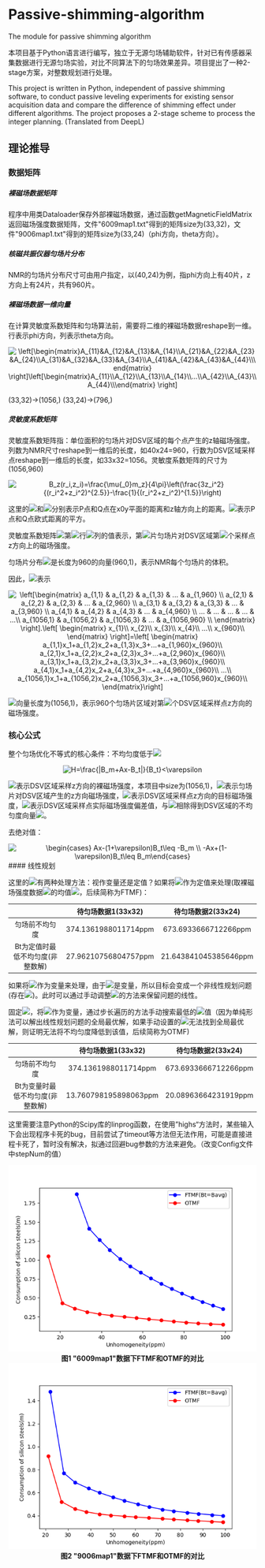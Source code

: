 # Passive-shimming-algorithm
The module for passive shimming algorithm

本项目基于Python语言进行编写，独立于无源匀场辅助软件，针对已有传感器采集数据进行无源匀场实验，对比不同算法下的匀场效果差异。项目提出了一种2-stage方案，对整数规划进行处理。

This project is written in Python, independent of passive shimming software, to conduct passive leveling experiments for existing sensor acquisition data and compare the difference of shimming effect under different algorithms. The project proposes a 2-stage scheme to process the integer planning. (Translated from DeepL)



## 理论推导

### 数据矩阵

##### 裸磁场数据矩阵

程序中用类Dataloader保存外部裸磁场数据，通过函数getMagneticFieldMatrix返回磁场强度数据矩阵，文件"6009map1.txt"得到的矩阵size为(33,32)，文件"9006map1.txt"得到的矩阵size为(33,24)（phi方向，theta方向）。



##### 核磁共振仪器匀场片分布

NMR的匀场片分布尺寸可由用户指定，以(40,24)为例，指phi方向上有40片，z方向上有24片，共有960片。



##### 裸磁场数据一维向量

在计算灵敏度系数矩阵和匀场算法前，需要将二维的裸磁场数据reshape到一维。行表示phi方向，列表示theta方向。

<div align=center>
<img src="https://latex.codecogs.com/svg.image?\left[\begin{matrix}A_{11}&A_{12}&A_{13}&A_{14}\\A_{21}&A_{22}&A_{23}&A_{24}\\A_{31}&A_{32}&A_{33}&A_{34}\\A_{41}&A_{42}&A_{43}&A_{44}\\\end{matrix}&space;\right]\left[\begin{matrix}A_{11}\\A_{12}\\A_{13}\\A_{14}\\...\\A_{42}\\A_{43}\\A_{44}\\\end{matrix}&space;\right]&space;" title="\left[\begin{matrix}A_{11}&A_{12}&A_{13}&A_{14}\\A_{21}&A_{22}&A_{23}&A_{24}\\A_{31}&A_{32}&A_{33}&A_{34}\\A_{41}&A_{42}&A_{43}&A_{44}\\\end{matrix} \right]\left[\begin{matrix}A_{11}\\A_{12}\\A_{13}\\A_{14}\\...\\A_{42}\\A_{43}\\A_{44}\\\end{matrix} \right] " />
</div>


(33,32)->(1056,)  (33,24)->(796,)



##### 灵敏度系数矩阵

灵敏度系数矩阵指：单位面积的匀场片对DSV区域的每个点产生的z轴磁场强度。列数为NMR尺寸reshape到一维后的长度，如40x24=960，行数为DSV区域采样点reshape到一维后的长度，如33x32=1056。灵敏度系数矩阵的尺寸为(1056,960)

<div align=center>
  <img src="https://latex.codecogs.com/svg.image?B_z(r_i,z_i)=\frac{\mu{_0}m_z}{4\pi}\left(\frac{3z_i^2}{(r_i^2&plus;z_i^2)^{2.5}}-\frac{1}{(r_i^2&plus;z_i^2)^{1.5}}\right)" title="B_z(r_i,z_i)=\frac{\mu{_0}m_z}{4\pi}\left(\frac{3z_i^2}{(r_i^2+z_i^2)^{2.5}}-\frac{1}{(r_i^2+z_i^2)^{1.5}}\right)" />
</div>

这里的![](https://latex.codecogs.com/svg.image?r_i)和![](https://latex.codecogs.com/svg.image?z_i)分别表示P点和Q点在x0y平面的距离和z轴方向上的距离。![](https://latex.codecogs.com/svg.image?r_i^2+z_i^2)表示P点和Q点欧式距离的平方。

灵敏度系数矩阵![](https://latex.codecogs.com/svg.image?A)第![](https://latex.codecogs.com/svg.image?i)行![](https://latex.codecogs.com/svg.image?j)列的值表示，第![](https://latex.codecogs.com/svg.image?j)片匀场片对DSV区域第![](https://latex.codecogs.com/svg.image?i)个采样点z方向上的磁场强度。

匀场片分布![](https://latex.codecogs.com/svg.image?x)是长度为960的向量(960,1)，表示NMR每个匀场片的体积。

因此，![](https://latex.codecogs.com/svg.image?Ax)表示

<div align=center>
<img src="https://latex.codecogs.com/svg.image?\left[\begin{matrix}&space;&space;a_{1,1}&space;&&space;a_{1,2}&space;&&space;a_{1,3}&space;&&space;...&space;&&space;a_{1,960}&space;\\&space;&space;a_{2,1}&space;&&space;a_{2,2}&space;&&space;a_{2,3}&space;&&space;...&space;&&space;a_{2,960}&space;\\&space;&space;a_{3,1}&space;&&space;a_{3,2}&space;&&space;a_{3,3}&space;&&space;...&space;&&space;a_{3,960}&space;\\&space;&space;a_{4,1}&space;&&space;a_{4,2}&space;&&space;a_{4,3}&space;&&space;...&space;&&space;a_{4,960}&space;\\&space;&space;...&space;&&space;...&space;&&space;...&space;&&space;...&space;&&space;...\\&space;&space;a_{1056,1}&space;&&space;a_{1056,2}&space;&&space;a_{1056,3}&space;&&space;...&space;&&space;a_{1056,960}&space;\\&space;\end{matrix}&space;\right].\left[&space;\begin{matrix}&space;&space;x_{1}\\&space;&space;x_{2}\\&space;&space;x_{3}\\&space;&space;x_{4}\\&space;&space;...\\&space;&space;x_{960}\\&space;\end{matrix}&space;\right]=\left[&space;\begin{matrix}&space;&space;a_{1,1}x_1&plus;a_{1,2}x_2&plus;a_{1,3}x_3&plus;...&plus;a_{1,960}x_{960}\\&space;&space;a_{2,1}x_1&plus;a_{2,2}x_2&plus;a_{2,3}x_3&plus;...&plus;a_{2,960}x_{960}\\&space;&space;a_{3,1}x_1&plus;a_{3,2}x_2&plus;a_{3,3}x_3&plus;...&plus;a_{3,960}x_{960}\\&space;&space;a_{4,1}x_1&plus;a_{4,2}x_2&plus;a_{4,3}x_3&plus;...&plus;a_{4,960}x_{960}\\&space;&space;...\\&space;&space;a_{1056,1}x_1&plus;a_{1056,2}x_2&plus;a_{1056,3}x_3&plus;...&plus;a_{1056,960}x_{960}\\&space;\end{matrix}\right]" title="\left[\begin{matrix} a_{1,1} & a_{1,2} & a_{1,3} & ... & a_{1,960} \\ a_{2,1} & a_{2,2} & a_{2,3} & ... & a_{2,960} \\ a_{3,1} & a_{3,2} & a_{3,3} & ... & a_{3,960} \\ a_{4,1} & a_{4,2} & a_{4,3} & ... & a_{4,960} \\ ... & ... & ... & ... & ...\\ a_{1056,1} & a_{1056,2} & a_{1056,3} & ... & a_{1056,960} \\ \end{matrix} \right].\left[ \begin{matrix} x_{1}\\ x_{2}\\ x_{3}\\ x_{4}\\ ...\\ x_{960}\\ \end{matrix} \right]=\left[ \begin{matrix} a_{1,1}x_1+a_{1,2}x_2+a_{1,3}x_3+...+a_{1,960}x_{960}\\ a_{2,1}x_1+a_{2,2}x_2+a_{2,3}x_3+...+a_{2,960}x_{960}\\ a_{3,1}x_1+a_{3,2}x_2+a_{3,3}x_3+...+a_{3,960}x_{960}\\ a_{4,1}x_1+a_{4,2}x_2+a_{4,3}x_3+...+a_{4,960}x_{960}\\ ...\\ a_{1056,1}x_1+a_{1056,2}x_2+a_{1056,3}x_3+...+a_{1056,960}x_{960}\\ \end{matrix}\right]" />
</div>

![](https://latex.codecogs.com/svg.image?Ax)向量长度为(1056,1)，表示960个匀场片区域对第![](https://latex.codecogs.com/svg.image?i)个DSV区域采样点z方向的磁场强度。



### 核心公式

整个匀场优化不等式的核心条件：不均匀度低于![](https://latex.codecogs.com/svg.image?\varepsilon)

<div align=center>
  <img src="https://latex.codecogs.com/svg.image?H=\frac{|B_m&plus;Ax-B_t|}{B_t}<\varepsilon" title="H=\frac{|B_m+Ax-B_t|}{B_t}<\varepsilon" />
</div>

![](https://latex.codecogs.com/svg.image?B_m)表示DSV区域采样z方向的裸磁场强度，本项目中size为(1056,1)，![](https://latex.codecogs.com/svg.image?Ax)表示匀场片对DSV区域产生的z方向磁场强度，![](https://latex.codecogs.com/svg.image?B_t)表示DSV区域采样点z方向的目标磁场强度，![](https://latex.codecogs.com/svg.image?|B_m+Ax-B_t|)表示DSV区域采样点实际磁场强度偏差值，与![](https://latex.codecogs.com/svg.image?B_t)相除得到DSV区域的不均匀度向量![](https://latex.codecogs.com/svg.image?H)。

去绝对值：

<div align=center>
  <img src="https://latex.codecogs.com/svg.image?\begin{cases}&space;Ax-(1&plus;\varepsilon)B_t\leq&space;-B_m&space;\\&space;-Ax&plus;(1-\varepsilon)B_t\leq&space;B_m\end{cases}" title="\begin{cases} Ax-(1+\varepsilon)B_t\leq -B_m \\ -Ax+(1-\varepsilon)B_t\leq B_m\end{cases}" />
</div>
#### 线性规划

这里的![](https://latex.codecogs.com/svg.image?B_t)有两种处理方法：视作变量还是定值？如果将![](https://latex.codecogs.com/svg.image?B_t)作为定值来处理(取裸磁场强度数据![](https://latex.codecogs.com/svg.image?B_m)的均值![](https://latex.codecogs.com/svg.image?B_{avg})，后续简称为FTMF)：

|                                  |  待匀场数据1(33x32)  |  待匀场数据2(33x24)   |
| :------------------------------: | :------------------: | :-------------------: |
|          匀场前不均匀度          | 374.1361988011714ppm | 673.6933666712266ppm  |
| Bt为定值时最低不均匀度(非整数解) | 27.96210756804757ppm | 21.643841045385646ppm |

如果将![](https://latex.codecogs.com/svg.image?B_t)作为变量来处理，由于![](https://latex.codecogs.com/svg.image?\varepsilon)是变量，所以目标会变成一个非线性规划问题(存在![](https://latex.codecogs.com/svg.image?\varepsilon{B_t}))。此时可以通过手动调整![](https://latex.codecogs.com/svg.image?\varepsilon)的方法来保留问题的线性。

固定![](https://latex.codecogs.com/svg.image?\varepsilon)，将![](https://latex.codecogs.com/svg.image?B_t)作为变量，通过步长遍历的方法手动搜索最低的![](https://latex.codecogs.com/svg.image?\varepsilon)值（因为单纯形法可以解出线性规划问题的全局最优解，如果手动设置的![](https://latex.codecogs.com/svg.image?\varepsilon)无法找到全局最优解，则证明无法将不均匀度降低到该值，后续简称为OTMF)

|                                  |  待匀场数据1(33x32)   |  待匀场数据2(33x24)  |
| :------------------------------: | :-------------------: | :------------------: |
|          匀场前不均匀度          | 374.1361988011714ppm  | 673.6933666712266ppm |
| Bt为变量时最低不均匀度(非整数解) | 13.760798195898063ppm | 20.08963664231919ppm |

这里需要注意Python的Scipy库的linprog函数，在使用”highs“方法时，某些输入下会出现程序卡死的bug，目前尝试了timeout等方法但无法作用，可能是直接进程卡死了，暂时没有解决，拟通过回避bug参数的方法来避免。（改变Config文件中stepNum的值）

<div align=center>
  <img src="https://github.com/YueZhangX/Passive-shimming-algorithm/blob/main/resources/ImageFiles/6009map1_hom%26x_linear.png" title="数据1的FTMF和OTMF对比"/>
  <br/>
  <strong>
    图1 "6009map1"数据下FTMF和OTMF的对比
  </strong>
  <br/>
  <img src="https://github.com/YueZhangX/Passive-shimming-algorithm/blob/main/resources/ImageFiles/9006map1_hom%26x_linear.png" title="数据2的FTMF和OTMF对比"/>
  <br/>
  <strong>
    图2 "9006map1"数据下FTMF和OTMF的对比
  </strong>
</div>











